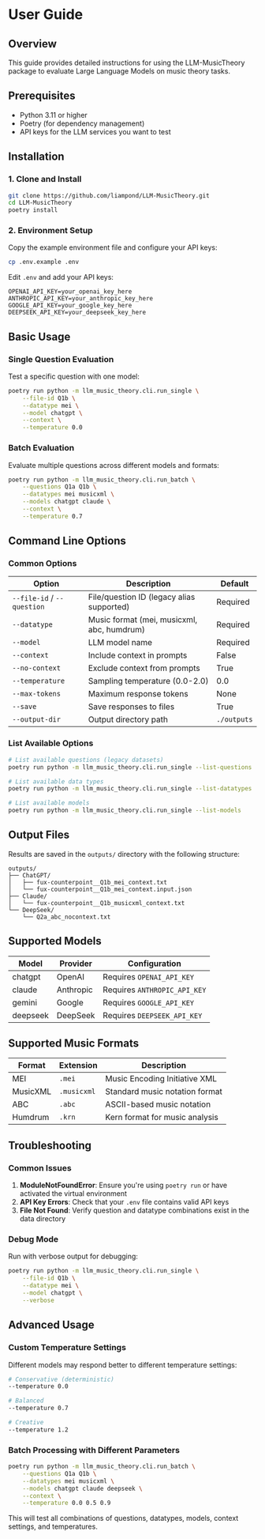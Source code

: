 # User Guide

## Overview

This guide provides detailed instructions for using the LLM-MusicTheory package to evaluate Large Language Models on music theory tasks.

## Prerequisites

- Python 3.11 or higher
- Poetry (for dependency management)
- API keys for the LLM services you want to test

## Installation

### 1. Clone and Install

```bash
git clone https://github.com/liampond/LLM-MusicTheory.git
cd LLM-MusicTheory
poetry install
```

### 2. Environment Setup

Copy the example environment file and configure your API keys:

```bash
cp .env.example .env
```

Edit `.env` and add your API keys:

```env
OPENAI_API_KEY=your_openai_key_here
ANTHROPIC_API_KEY=your_anthropic_key_here
GOOGLE_API_KEY=your_google_key_here
DEEPSEEK_API_KEY=your_deepseek_key_here
```

## Basic Usage

### Single Question Evaluation

Test a specific question with one model:

```bash
poetry run python -m llm_music_theory.cli.run_single \
    --file-id Q1b \
    --datatype mei \
    --model chatgpt \
    --context \
    --temperature 0.0
```

### Batch Evaluation

Evaluate multiple questions across different models and formats:

```bash
poetry run python -m llm_music_theory.cli.run_batch \
    --questions Q1a Q1b \
    --datatypes mei musicxml \
    --models chatgpt claude \
    --context \
    --temperature 0.7
```

## Command Line Options

### Common Options

| Option | Description | Default |
|--------|-------------|---------|
| `--file-id` / `--question` | File/question ID (legacy alias supported) | Required |
| `--datatype` | Music format (mei, musicxml, abc, humdrum) | Required |
| `--model` | LLM model name | Required |
| `--context` | Include context in prompts | False |
| `--no-context` | Exclude context from prompts | True |
| `--temperature` | Sampling temperature (0.0-2.0) | 0.0 |
| `--max-tokens` | Maximum response tokens | None |
| `--save` | Save responses to files | True |
| `--output-dir` | Output directory path | `./outputs` |

### List Available Options

```bash
# List available questions (legacy datasets)
poetry run python -m llm_music_theory.cli.run_single --list-questions

# List available data types
poetry run python -m llm_music_theory.cli.run_single --list-datatypes

# List available models
poetry run python -m llm_music_theory.cli.run_single --list-models
```

## Output Files

Results are saved in the `outputs/` directory with the following structure:

```
outputs/
├── ChatGPT/
│   ├── fux-counterpoint__Q1b_mei_context.txt
│   └── fux-counterpoint__Q1b_mei_context.input.json
├── Claude/
│   └── fux-counterpoint__Q1b_musicxml_context.txt
└── DeepSeek/
    └── Q2a_abc_nocontext.txt
```

## Supported Models

| Model | Provider | Configuration |
|-------|----------|---------------|
| chatgpt | OpenAI | Requires `OPENAI_API_KEY` |
| claude | Anthropic | Requires `ANTHROPIC_API_KEY` |
| gemini | Google | Requires `GOOGLE_API_KEY` |
| deepseek | DeepSeek | Requires `DEEPSEEK_API_KEY` |

## Supported Music Formats

| Format | Extension | Description |
|--------|-----------|-------------|
| MEI | `.mei` | Music Encoding Initiative XML |
| MusicXML | `.musicxml` | Standard music notation format |
| ABC | `.abc` | ASCII-based music notation |
| Humdrum | `.krn` | Kern format for music analysis |

## Troubleshooting

### Common Issues

1. **ModuleNotFoundError**: Ensure you're using `poetry run` or have activated the virtual environment
2. **API Key Errors**: Check that your `.env` file contains valid API keys
3. **File Not Found**: Verify question and datatype combinations exist in the data directory

### Debug Mode

Run with verbose output for debugging:

```bash
poetry run python -m llm_music_theory.cli.run_single \
    --file-id Q1b \
    --datatype mei \
    --model chatgpt \
    --verbose
```

## Advanced Usage

### Custom Temperature Settings

Different models may respond better to different temperature settings:

```bash
# Conservative (deterministic)
--temperature 0.0

# Balanced
--temperature 0.7

# Creative
--temperature 1.2
```

### Batch Processing with Different Parameters

```bash
poetry run python -m llm_music_theory.cli.run_batch \
    --questions Q1a Q1b \
    --datatypes mei musicxml \
    --models chatgpt claude deepseek \
    --context \
    --temperature 0.0 0.5 0.9
```

This will test all combinations of questions, datatypes, models, context settings, and temperatures.
